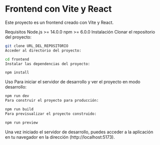 # Frontend con Vite y React
Este proyecto es un frontend creado con Vite y React.

Requisitos
Node.js >= 14.0.0
npm >= 6.0.0
Instalación
Clonar el repositorio del proyecto:

```bash
git clone URL_DEL_REPOSITORIO
Acceder al directorio del proyecto:

cd frontend
Instalar las dependencias del proyecto:

npm install
```

Uso
Para iniciar el servidor de desarrollo y ver el proyecto en modo desarrollo:

```bash
npm run dev
Para construir el proyecto para producción:

npm run build
Para previsualizar el proyecto construido:

npm run preview
```

Una vez iniciado el servidor de desarrollo, puedes acceder a la aplicación en tu navegador en la dirección (http://localhost:5173).


